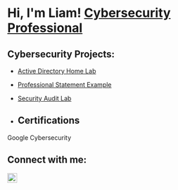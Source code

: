 <h1>Hi, I'm Liam! <a href="https://www.linkedin.com/in/liamnfitzgerald/">Cybersecurity Professional</a>

  <h2>Cybersecurity Projects:</h2>

  - [Active Directory Home Lab](https://github.com/joshmadakor1/Algorithms-Practice)
  - [Professional Statement Example](https://github.com/joshmadakor1/Algorithms-Practice)
  - [Security Audit Lab](https://github.com/joshmadakor1/Algorithms-Practice)

  - <h2>Certifications</h2>

  Google Cybersecurity



<h2> Connect with me:</h2>

[<img align="left" alt="JoshMadakor | LinkedIn" width="22px" src="https://cdn.jsdelivr.net/npm/simple-icons@v3/icons/linkedin.svg" />][linkedin]


[linkedin]: https://www.linkedin.com/in/liamnfitzgerald/

<!--
**joshmadakor1/joshmadakor1** is a ✨ _special_ ✨ repository because its `README.md` (this file) appears on your GitHub profile.

Here are some ideas to get you started:

- 🔭 I’m currently working on ...
- 🌱 I’m currently learning ...
- 👯 I’m looking to collaborate on ...
- 🤔 I’m looking for help with ...
- 💬 Ask me about ...
- 📫 How to reach me: ...
- 😄 Pronouns: ...
- ⚡ Fun fact: ...
-->
